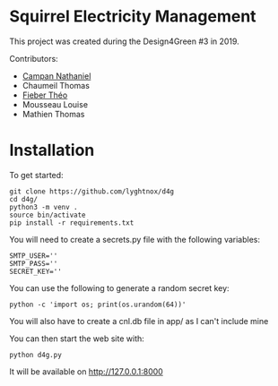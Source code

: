 # Squirrel Electricity Management

This project was created during the Design4Green #3 in 2019.

Contributors:
  - [Campan Nathaniel](https://github.com/lyghtnox)
  - Chaumeil Thomas
  - [Fieber Théo](https://github.com/Fienberber)
  - Mousseau Louise
  - Mathien Thomas
  
# Installation
To get started:
```
git clone https://github.com/lyghtnox/d4g
cd d4g/
python3 -m venv .
source bin/activate
pip install -r requirements.txt
```
You will need to create a secrets.py file with the following variables:
```
SMTP_USER=''
SMTP_PASS=''
SECRET_KEY=''
```
You can use the following to generate a random secret key:
```
python -c 'import os; print(os.urandom(64))'
```

You will also have to create a cnl.db file in app/ as I can't include mine

You can then start the web site with:
```
python d4g.py
```
It will be available on http://127.0.0.1:8000
